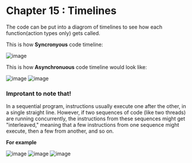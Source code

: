 # Chapter 15 : Timelines

The code can be put into a diagrom of timelines to see how each function(action types only) gets called. 

This is how **Syncronyous** code timeline: 

![image](https://github.com/user-attachments/assets/2b74ff95-d0de-4f1a-9226-eca687691c8c)


This is how **Asynchronuous** code timeline would look like: 

![image](https://github.com/user-attachments/assets/044f7acb-eb36-49ba-90d7-c0ee87eb4bc0)
![image](https://github.com/user-attachments/assets/90416a97-4d95-45b0-a47b-4dacb5cd65ae)



### Improtant to note that!

In a sequential program, instructions usually execute one after the other, in a single straight line.
However, if two sequences of code (like two threads) are running concurrently, the instructions from these sequences might get "interleaved," meaning that a few instructions from one sequence might execute, then a few from another, and so on.

**For example** 

![image](https://github.com/user-attachments/assets/3d1e6341-4caf-45dd-ac00-b73dd1e1ad5a)
![image](https://github.com/user-attachments/assets/4f5485f3-bf4e-4a71-ba97-7b1da462025e)
![image](https://github.com/user-attachments/assets/27c29ad1-f0c3-4df0-8566-f5594091f3d8)




